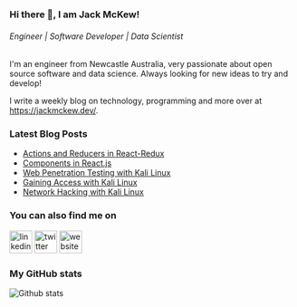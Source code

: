 ### Hi there 👋, I am Jack McKew!
###### *Engineer | Software Developer | Data Scientist*

I'm an engineer from Newcastle Australia, very passionate about open source software and data science. Always looking for new ideas to try and develop!

I write a weekly blog on technology, programming and more over at <https://jackmckew.dev/>.

### Latest Blog Posts

<!-- BLOG-POST-LIST:START -->
- [Actions and Reducers in React-Redux](https://jackmckew.dev/actions-and-reducers-in-react-redux.html)
- [Components in React.js](https://jackmckew.dev/components-in-reactjs.html)
- [Web Penetration Testing with Kali Linux](https://jackmckew.dev/web-penetration-testing-with-kali-linux.html)
- [Gaining Access with Kali Linux](https://jackmckew.dev/gaining-access-with-kali-linux.html)
- [Network Hacking with Kali Linux](https://jackmckew.dev/network-hacking-with-kali-linux.html)
<!-- BLOG-POST-LIST:END -->

### You can also find me on
[<img src='https://cdn.jsdelivr.net/npm/simple-icons@3.0.1/icons/linkedin.svg' alt='linkedin' height='40'>](https://www.linkedin.com/in/jack-mckew/) [<img src='https://cdn.jsdelivr.net/npm/simple-icons@3.0.1/icons/twitter.svg' alt='twitter' height='40'>](https://twitter.com/Jac_McQ)  [<img src='https://cdn.jsdelivr.net/npm/simple-icons@3.0.1/icons/icloud.svg' alt='website' height='40'>](https://jackmckew.dev/)  

### My GitHub stats
![Github stats](https://github-readme-stats.vercel.app/api?username=jackmckew&show_icons=true)
